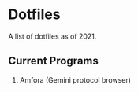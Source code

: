 # Dotfiles

A list of dotfiles as of 2021.

## Current Programs
1. Amfora (Gemini protocol browser)
